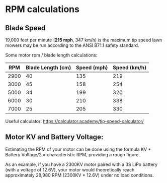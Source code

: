 # RPM calculations

## Blade Speed

19,000 feet per minute (**215 mph**, 347 km/h) is the maximum tip speed lawn mowers may be run according to the ANSI B71.1 safety standard.

Some motor rpm / blade length calculations:

| RPM  | Blade Length (cm) | Speed (mph) | Speed (km/h) |
| ---- | ----------------- | ----------- | ------------ |
| 2900 | 40                | 135         | 219          |
| 3000 | 45                | 158         | 254          |
| 5000 | 34                | 199         | 320          |
| 6000 | 30                | 210         | 338          |
| 7000 | 25                | 205         | 330          |

Useful calculator: https://calculator.academy/tip-speed-calculator/

## Motor KV and Battery Voltage:

Estimating the RPM of your motor can be done using the formula KV * Battery Voltage/2 = characteristic RPM, providing a rough figure.

As an example, if you have a 2300KV motor paired with a 3S LiPo battery (with a voltage of 12.6V), your motor would theoretically reach approximately 28,980 RPM (2300KV * 12.6V) under no load conditions.
